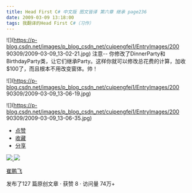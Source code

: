 ```yaml
---
title: Head First C# 中文版 图文皆译 第六章 继承 page236
date: 2009-03-09 13:18:00
tags: 我翻译的Head First C#（习作）
---
```

![](https://p-blog.csdn.net/images/p_blog_csdn_net/cuipengfei1/EntryImages/200
90309/2009-03-09_13-02-21.jpg) 注意--
你修改了DinnerParty和BirthdayParty类，让它们继承Party。这样你就可以修改总花费的计算，加收$100了，而且根本不用改变窗体。帅！

![](https://p-blog.csdn.net/images/p_blog_csdn_net/cuipengfei1/EntryImages/200
90309/2009-03-09_13-06-19.jpg)

![](https://p-blog.csdn.net/images/p_blog_csdn_net/cuipengfei1/EntryImages/200
90309/2009-03-09_13-06-35.jpg)

  * [ 点赞  ](javascript:;)
  * [ 收藏  ](javascript:;)
  * [ 分享 ](javascript:;)

[ ![](https://profile.csdnimg.cn/5/2/5/3_cuipengfei1)
![](https://g.csdnimg.cn/static/user-reg-year/1x/11.png)
](https://blog.csdn.net/cuipengfei1)

[ 崔鹏飞 ](https://blog.csdn.net/cuipengfei1)

发布了127 篇原创文章  ·  获赞 8  ·  访问量 74万+

